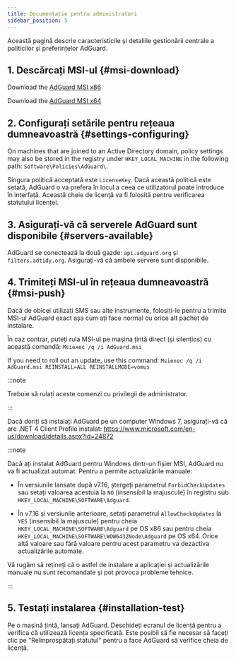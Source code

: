 ```yaml
---
title: Documentație pentru administratori
sidebar_position: 5
---
```


Această pagină descrie caracteristicile și detaliile gestionării centrale a politicilor și preferințelor AdGuard.

## 1. Descărcați MSI-ul {#msi-download}

Download the [AdGuard MSI x86](https://agrd.io/adguard_setup86_msi)

Download the [AdGuard MSI x64](https://agrd.io/adguard_setup64_msi)

## 2. Configurați setările pentru rețeaua dumneavoastră {#settings-configuring}

On machines that are joined to an Active Directory domain, policy settings may also be stored in the registry under `HKEY_LOCAL_MACHINE` in the following path: `Software\Policies\AdGuard\`.

Singura politică acceptată este `LicenseKey`. Dacă această politică este setată, AdGuard o va prefera în locul a ceea ce utilizatorul poate introduce în interfață. Această cheie de licență va fi folosită pentru verificarea statutului licenței.

## 3. Asigurați-vă că serverele AdGuard sunt disponibile {#servers-available}

AdGuard se conectează la două gazde: `api.adguard.org` și `filters.adtidy.org`. Asigurați-vă că ambele servere sunt disponibile.

## 4. Trimiteți MSI-ul în rețeaua dumneavoastră {#msi-push}

Dacă de obicei utilizați SMS sau alte instrumente, folosiți-le pentru a trimite MSI-ul AdGuard exact așa cum ați face normal cu orice alt pachet de instalare.

În caz contrar, puteți rula MSI-ul pe mașina țintă direct (și silențios) cu această comandă: `Msiexec /q /i AdGuard.msi`

If you need to roll out an update, use this command: `Msiexec /q /i AdGuard.msi REINSTALL=ALL REINSTALLMODE=vomus`

:::note

Trebuie să rulați aceste comenzi cu privilegii de administrator.

:::

Dacă doriți să instalați AdGuard pe un computer Windows 7, asigurați-vă că are .NET 4 Client Profile instalat: https://www.microsoft.com/en-us/download/details.aspx?id=24872

:::note

Dacă ați instalat AdGuard pentru Windows dintr-un fișier MSI, AdGuard nu va fi actualizat automat. Pentru a permite actualizările manuale:

- În versiunile lansate după v7.16, ștergeți parametrul `ForbidCheckUpdates` sau setați valoarea acestuia la `NO` (insensibil la majuscule) în registru sub `HKEY_LOCAL_MACHINE\SOFTWARE\Adguard`.

- În v7.16 și versiunile anterioare, setați parametrul `AllowCheckUpdates` la `YES` (insensibil la majuscule) pentru cheia `HKEY_LOCAL_MACHINE\SOFTWARE\Adguard` pe OS x86 sau pentru cheia `HKEY_LOCAL_MACHINE\SOFTWARE\WOW6432Node\Adguard` pe OS x64. Orice altă valoare sau fără valoare pentru acest parametru va dezactiva actualizările automate.

Vă rugăm să rețineți că o astfel de instalare a aplicației și actualizările manuale nu sunt recomandate și pot provoca probleme tehnice.

:::

## 5. Testați instalarea {#installation-test}

Pe o mașină țintă, lansați AdGuard. Deschideți ecranul de licență pentru a verifica că utilizează licența specificată. Este posibil să fie necesar să faceți clic pe "Reîmprospătați statutul" pentru a face AdGuard să verifice cheia de licență.
